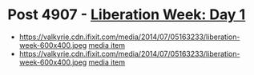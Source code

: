 # Post 4907 - [Liberation Week: Day 1](https://www.ifixit.com/News/4907/liberation-week-day-1)

- https://valkyrie.cdn.ifixit.com/media/2014/07/05163233/liberation-week-600x400.jpeg [media item](media-28002.md)
- https://valkyrie.cdn.ifixit.com/media/2014/07/05163233/liberation-week-600x400.jpeg [media item](media-28002.md)